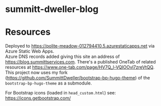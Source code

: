# summitt-dweller-blog

# Resources

Deployed to https://polite-meadow-012794410.5.azurestaticapps.net via Azure Static Web Apps.  
Azure DNS records added giving this site an address of https://blog.summittservices.com. 
There's a published OneTab of related resources at https://www.one-tab.com/page/HV7Q_l-VQIOOvl7zreVtQQ.
This project now uses my fork (https://github.com/SummittDweller/bootstrap-bp-hugo-theme) of the `bootstrap-bp-hugo-theme` as a submodule.

For Bootstrap icons (loaded in `head_custom.html`) see: https://icons.getbootstrap.com/




